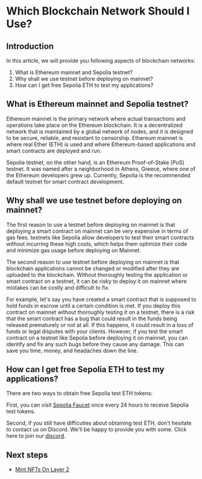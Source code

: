 # Which Blockchain Network Should I Use?

## Introduction

In this article, we will provide you following aspects of blockchain networks:

1. What is Ethereum mainnet and Sepolia testnet?
2. Why shall we use testnet before deploying on mainnet?
3. How can I get free Sepolia ETH to test my applications?

## What is Ethereum mainnet and Sepolia testnet?

Ethereum mainnet is the primary network where actual transactions and operations take place on the Ethereum blockchain. It is a decentralized network that is maintained by a global network of nodes, and it is designed to be secure, reliable, and resistant to censorship. Ethereum mainnet is where real Ether (ETH) is used and where Ethereum-based applications and smart contracts are deployed and run.

Sepolia testnet, on the other hand, is an Ethereum  Proof-of-Stake (PoS) testnet. It was named after a neighborhood in Athens, Greece, where one of the Ethereum developers grew up. Currently, Sepolia is the recommended default testnet for smart contract development.

## Why shall we use testnet before deploying on mainnet?

The first reason to use a testnet before deploying on mainnet is that deploying a smart contract on mainnet can be very expensive in terms of gas fees. testnets like Sepolia allow developers to test their smart contracts without incurring these high costs, which helps them optimize their code and minimize gas usage before deploying on Mainnet. 

The second reason to use testnet before deploying on mainnet is that blockchain applications cannot be changed or modified after they are uploaded to the blockchain. Without thoroughly testing the application or smart contract on a testnet, it can be risky to deploy it on mainnet where mistakes can be costly and difficult to fix. 

For example, let's say you have created a smart contract that is supposed to hold funds in escrow until a certain condition is met. If you deploy this contract on mainnet without thoroughly testing it on a testnet, there is a risk that the smart contract has a bug that could result in the funds being released prematurely or not at all. If this happens, it could result in a loss of funds or legal disputes with your clients. However, if you test the smart contract on a testnet like Sepolia before deploying it on mainnet, you can identify and fix any such bugs before they cause any damage. This can save you time, money, and headaches down the line.

## How can I get free Sepolia ETH to test my applications?

There are two ways to obtain free Sepolia test ETH tokens:

First, you can visit [Sepolia Faucet](https://sepoliafaucet.com/) once every 24 hours to receive Sepolia test tokens.

Second, if you still have difficuties about obtaining test ETH, don't hesitate to contact us on Discord. We'll be happy to provide you with some. Click here to join our [discord](https://discord.gg/kBPNmk2GS4).

## Next steps

- [Mint NFTs On Layer 2](https://docs.reddio.com/guide/getting-started/mint-nfts-on-layer-2.html)